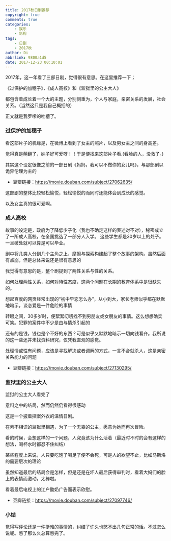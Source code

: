 ```yaml
---
title: 2017秋日剧推荐
copyright: true
comments: true
categories:
    - 娱乐
    - 影视
tags:
    - 日剧
    - 2017秋
author: Di
abbrlink: 9800a1d5
date: 2017-12-23 00:10:01
---
```

2017年，这一年看了三部日剧，觉得很有意思。在这里推荐一下；

《过保护的加穗子》，《成人高校》和《监狱里的公主大人》

都包含着成长着一个大的主题，分别侧重为，个人与家庭，亲密关系的发展，社会关系。（当然这只是我自己概括的）

正文就是我罗嗦的吐槽了。

<!-- more -->

### 过保护的加穗子

看这部片子的机缘是，在微博上看到了女主的照片，以及男女主之间的身高差。

觉得真是萌翻了，妹子好可爱呀！！于是便找来这部片子看.(看脸的人，没救了。)

其实这个设定很像之前的一部日剧《妈妈，我可以不做你的女儿吗》，与那部剧以诡异伦理为主的

- 豆瓣链接：https://movie.douban.com/subject/27062635/

这部剧的整体比较轻松愉悦，轻松愉悦的而同时还能体会到成长的感觉。

以及女主真的很可爱啊。



### 成人高校

故事的设定是，政府为了降低少子化（我也不确定这样的表述对不对），秘密成立了一所成人高校，在全国挑选了一部分人入学。
这些学生都是30岁以上的处子。一旦破处就可以算是可以毕业。

剧中将几类人分到几个主角之上，摩擦与探索构建起了整个故事的架构。虽然后面有点崩，但是总体来说还是很有意思的

我觉得有意思的是，整个剧提到了两性关系与性的关系。

如何处理两性关系，如何对待性态度，这两个问题在长期的教育体系中是很缺失的。

想起百度的网页经常出现的“初中早恋怎么办”，从小到大，家长老师似乎都在默默地暗示，谈恋爱是一件危险的事情

转眼之间，30多岁时，便絮絮叨叨找不到男朋友或女朋友的事情。这么想想确实可笑。犯罪的案件中不少是由与情杀引起的

还有的是钱，钱也是个不好的东西？可是似乎又默默地暗示一切向钱看齐。我所说的这一些还并未找资料研究，仅凭我直观的感觉。

处理情或性有问题，应该是寻找解决或者调解的方式，一言不合就杀人，这是亲密关系能力的问题

- 豆瓣链接：https://movie.douban.com/subject/27130295/


### 监狱里的公主大人

监狱的公主大人看完了

意料之中的结局，然而仍然仍看得很感动

这是一个披着探案外衣的温情日剧。

在素不相识的监狱里相遇，为了一个无辜的公主，愿意为她而再次冒险。


看的时候，会想这样的一个问题，人究竟该为什么活着（最近时不时的会有这样的想法，喝杯水时都忍不住纠结）

某些程度上来说，人只要吃饱了喝足了便不会死，可是人的欲望不止，比如马斯洛的需要层次的理论


虽然知道最后的结局会是怎样，但是还是在坏人最后获得审判时，看着大妈们的脸上的表情而激动，太棒啦。

看着最后电视上的江户酸奶广告而表示欣慰。

- 豆瓣链接：https://movie.douban.com/subject/27097746/

### 小结

觉得写评论还是一件挺难的事情的，纠结了许久也憋不出几句正常的话。不过怎么说呢。憋了那么久总算憋完了。




